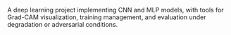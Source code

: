 A deep learning project implementing CNN and MLP models, with tools for Grad-CAM visualization, training management, and evaluation under degradation or adversarial conditions.
